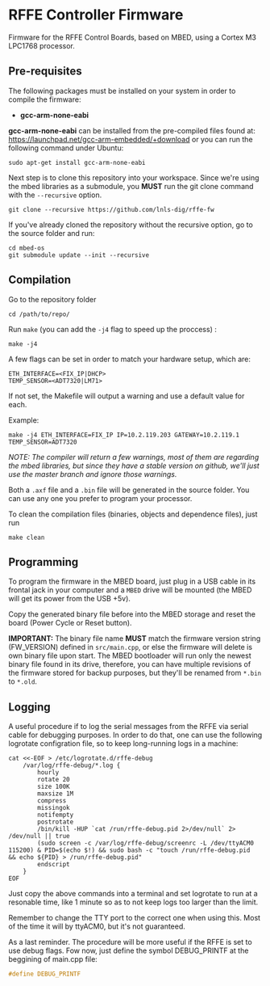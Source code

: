 # RFFE Controller Firmware

Firmware for the RFFE Control Boards, based on MBED, using a Cortex M3 LPC1768 processor.

## Pre-requisites

The following packages must be installed on your system in order to compile the firmware:
- **gcc-arm-none-eabi**

**gcc-arm-none-eabi** can be installed from the pre-compiled files found at: https://launchpad.net/gcc-arm-embedded/+download
or you can run the following command under Ubuntu:

	sudo apt-get install gcc-arm-none-eabi

Next step is to clone this repository into your workspace. Since we're using the mbed libraries as a submodule, you **MUST** run the git clone command with the `--recursive` option.

	git clone --recursive https://github.com/lnls-dig/rffe-fw

If you've already cloned the repository without the recursive option, go to the source folder and run:

	cd mbed-os
	git submodule update --init --recursive

## Compilation

Go to the repository folder

	cd /path/to/repo/

Run `make` (you can add the `-j4` flag to speed up the proccess) :

    make -j4

A few flags can be set in order to match your hardware setup, which are:

    ETH_INTERFACE=<FIX_IP|DHCP>
    TEMP_SENSOR=<ADT7320|LM71>

If not set, the Makefile will output a warning and use a default value for each.

Example:

	make -j4 ETH_INTERFACE=FIX_IP IP=10.2.119.203 GATEWAY=10.2.119.1 TEMP_SENSOR=ADT7320

*NOTE: The compiler will return a few warnings, most of them are regarding the mbed libraries, but since they have a stable version on github, we'll just use the master branch and ignore those warnings.*

Both a `.axf` file and a `.bin` file will be generated in the source folder. You can use any one you prefer to program your processor.

To clean the compilation files (binaries, objects and dependence files), just run

	make clean

## Programming

To program the firmware in the MBED board, just plug in a USB cable in its frontal jack in your computer and a `MBED` drive will be mounted (the MBED will get its power from the USB +5v).

Copy the generated binary file before into the MBED storage and reset the board (Power Cycle or Reset button).

**IMPORTANT:** The binary file name **MUST** match the firmware version string (FW_VERSION) defined in `src/main.cpp`, or else the firmware will delete is own binary file upon start. The MBED bootloader will run only the newest binary file found in its drive, therefore, you can have multiple revisions of the firmware stored for backup purposes, but they'll be renamed from `*.bin` to `*.old`.

## Logging

A useful procedure if to log the serial messages from the RFFE via serial cable for debugging purposes. In order to do that, one can use the following logrotate configration file, so to keep long-running logs in a machine:

```
cat <<-EOF > /etc/logrotate.d/rffe-debug
	/var/log/rffe-debug/*.log {
	    hourly
	    rotate 20
	    size 100K
	    maxsize 1M
	    compress
	    missingok
	    notifempty
	    postrotate
	    /bin/kill -HUP `cat /run/rffe-debug.pid 2>/dev/null` 2> /dev/null || true
	    (sudo screen -c /var/log/rffe-debug/screenrc -L /dev/ttyACM0 115200) & PID=$(echo $!) && sudo bash -c "touch /run/rffe-debug.pid  && echo ${PID} > /run/rffe-debug.pid"
	    endscript
	}
EOF
```

Just copy the above commands into a terminal and set logrotate to run at a resonable time, like 1 minute so as to not keep logs too larger than the limit.

Remember to change the TTY port to the correct one when using this. Most of the time it will by ttyACM0, but it's not guaranteed.

As a last reminder. The procedure will be more useful if the RFFE is set to use debug flags. Fow now, just define the symbol DEBUG_PRINTF at the beggining of main.cpp file:

```c
#define DEBUG_PRINTF
```
